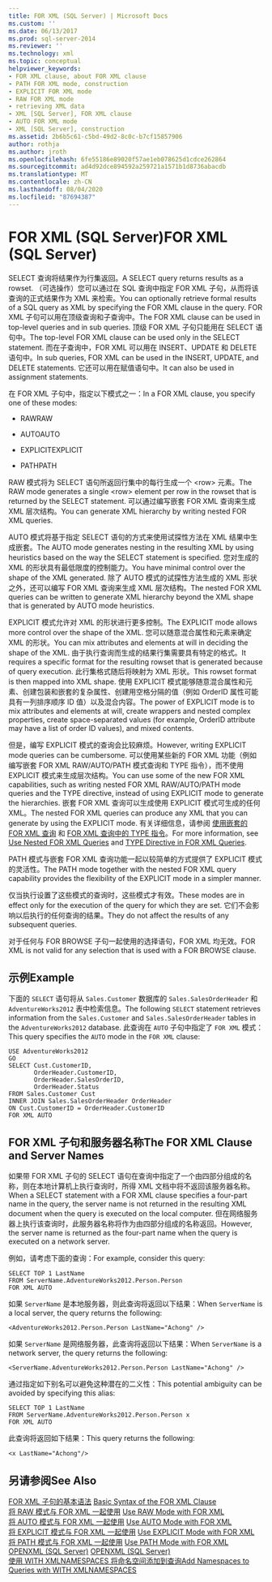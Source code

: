 ```yaml
---
title: FOR XML (SQL Server) | Microsoft Docs
ms.custom: ''
ms.date: 06/13/2017
ms.prod: sql-server-2014
ms.reviewer: ''
ms.technology: xml
ms.topic: conceptual
helpviewer_keywords:
- FOR XML clause, about FOR XML clause
- PATH FOR XML mode, construction
- EXPLICIT FOR XML mode
- RAW FOR XML mode
- retrieving XML data
- XML [SQL Server], FOR XML clause
- AUTO FOR XML mode
- XML [SQL Server], construction
ms.assetid: 2b6b5c61-c5bd-49d2-8c0c-b7cf15857906
author: rothja
ms.author: jroth
ms.openlocfilehash: 6fe55186e89020f57ae1eb078625d1cdce262864
ms.sourcegitcommit: ad4d92dce894592a259721a1571b1d8736abacdb
ms.translationtype: MT
ms.contentlocale: zh-CN
ms.lasthandoff: 08/04/2020
ms.locfileid: "87694387"
---
```

# <a name="for-xml-sql-server"></a><span data-ttu-id="a4ec6-102">FOR XML (SQL Server)</span><span class="sxs-lookup"><span data-stu-id="a4ec6-102">FOR XML (SQL Server)</span></span>
  <span data-ttu-id="a4ec6-103">SELECT 查询将结果作为行集返回。</span><span class="sxs-lookup"><span data-stu-id="a4ec6-103">A SELECT query returns results as a rowset.</span></span> <span data-ttu-id="a4ec6-104">（可选操作）您可以通过在 SQL 查询中指定 FOR XML 子句，从而将该查询的正式结果作为 XML 来检索。</span><span class="sxs-lookup"><span data-stu-id="a4ec6-104">You can optionally retrieve formal results of a SQL query as XML by specifying the FOR XML clause in the query.</span></span> <span data-ttu-id="a4ec6-105">FOR XML 子句可以用在顶级查询和子查询中。</span><span class="sxs-lookup"><span data-stu-id="a4ec6-105">The FOR XML clause can be used in top-level queries and in sub queries.</span></span> <span data-ttu-id="a4ec6-106">顶级 FOR XML 子句只能用在 SELECT 语句中。</span><span class="sxs-lookup"><span data-stu-id="a4ec6-106">The top-level FOR XML clause can be used only in the SELECT statement.</span></span> <span data-ttu-id="a4ec6-107">而在子查询中，FOR XML 可以用在 INSERT、UPDATE 和 DELETE 语句中。</span><span class="sxs-lookup"><span data-stu-id="a4ec6-107">In sub queries, FOR XML can be used in the INSERT, UPDATE, and DELETE statements.</span></span> <span data-ttu-id="a4ec6-108">它还可以用在赋值语句中。</span><span class="sxs-lookup"><span data-stu-id="a4ec6-108">It can also be used in assignment statements.</span></span>  
  
 <span data-ttu-id="a4ec6-109">在 FOR XML 子句中，指定以下模式之一：</span><span class="sxs-lookup"><span data-stu-id="a4ec6-109">In a FOR XML clause, you specify one of these modes:</span></span>  
  
-   <span data-ttu-id="a4ec6-110">RAW</span><span class="sxs-lookup"><span data-stu-id="a4ec6-110">RAW</span></span>  
  
-   <span data-ttu-id="a4ec6-111">AUTO</span><span class="sxs-lookup"><span data-stu-id="a4ec6-111">AUTO</span></span>  
  
-   <span data-ttu-id="a4ec6-112">EXPLICIT</span><span class="sxs-lookup"><span data-stu-id="a4ec6-112">EXPLICIT</span></span>  
  
-   <span data-ttu-id="a4ec6-113">PATH</span><span class="sxs-lookup"><span data-stu-id="a4ec6-113">PATH</span></span>  
  
 <span data-ttu-id="a4ec6-114">RAW 模式将为 SELECT 语句所返回行集中的每行生成一个 \<row> 元素。</span><span class="sxs-lookup"><span data-stu-id="a4ec6-114">The RAW mode generates a single \<row> element per row in the rowset that is returned by the SELECT statement.</span></span> <span data-ttu-id="a4ec6-115">可以通过编写嵌套 FOR XML 查询来生成 XML 层次结构。</span><span class="sxs-lookup"><span data-stu-id="a4ec6-115">You can generate XML hierarchy by writing nested FOR XML queries.</span></span>  
  
 <span data-ttu-id="a4ec6-116">AUTO 模式将基于指定 SELECT 语句的方式来使用试探性方法在 XML 结果中生成嵌套。</span><span class="sxs-lookup"><span data-stu-id="a4ec6-116">The AUTO mode generates nesting in the resulting XML by using heuristics based on the way the SELECT statement is specified.</span></span> <span data-ttu-id="a4ec6-117">您对生成的 XML 的形状具有最低限度的控制能力。</span><span class="sxs-lookup"><span data-stu-id="a4ec6-117">You have minimal control over the shape of the XML generated.</span></span> <span data-ttu-id="a4ec6-118">除了 AUTO 模式的试探性方法生成的 XML 形状之外，还可以编写 FOR XML 查询来生成 XML 层次结构。</span><span class="sxs-lookup"><span data-stu-id="a4ec6-118">The nested FOR XML queries can be written to generate XML hierarchy beyond the XML shape that is generated by AUTO mode heuristics.</span></span>  
  
 <span data-ttu-id="a4ec6-119">EXPLICIT 模式允许对 XML 的形状进行更多控制。</span><span class="sxs-lookup"><span data-stu-id="a4ec6-119">The EXPLICIT mode allows more control over the shape of the XML.</span></span> <span data-ttu-id="a4ec6-120">您可以随意混合属性和元素来确定 XML 的形状。</span><span class="sxs-lookup"><span data-stu-id="a4ec6-120">You can mix attributes and elements at will in deciding the shape of the XML.</span></span> <span data-ttu-id="a4ec6-121">由于执行查询而生成的结果行集需要具有特定的格式。</span><span class="sxs-lookup"><span data-stu-id="a4ec6-121">It requires a specific format for the resulting rowset that is generated because of query execution.</span></span> <span data-ttu-id="a4ec6-122">此行集格式随后将映射为 XML 形状。</span><span class="sxs-lookup"><span data-stu-id="a4ec6-122">This rowset format is then mapped into XML shape.</span></span> <span data-ttu-id="a4ec6-123">使用 EXPLICIT 模式能够随意混合属性和元素、创建包装和嵌套的复杂属性、创建用空格分隔的值（例如 OrderID 属性可能具有一列排序顺序 ID 值）以及混合内容。</span><span class="sxs-lookup"><span data-stu-id="a4ec6-123">The power of EXPLICIT mode is to mix attributes and elements at will, create wrappers and nested complex properties, create space-separated values (for example, OrderID attribute may have a list of order ID values), and mixed contents.</span></span>  
  
 <span data-ttu-id="a4ec6-124">但是，编写 EXPLICIT 模式的查询会比较麻烦。</span><span class="sxs-lookup"><span data-stu-id="a4ec6-124">However, writing EXPLICIT mode queries can be cumbersome.</span></span> <span data-ttu-id="a4ec6-125">可以使用某些新的 FOR XML 功能（例如编写嵌套 FOR XML RAW/AUTO/PATH 模式查询和 TYPE 指令），而不使用 EXPLICIT 模式来生成层次结构。</span><span class="sxs-lookup"><span data-stu-id="a4ec6-125">You can use some of the new FOR XML capabilities, such as writing nested FOR XML RAW/AUTO/PATH mode queries and the TYPE directive, instead of using EXPLICIT mode to generate the hierarchies.</span></span> <span data-ttu-id="a4ec6-126">嵌套 FOR XML 查询可以生成使用 EXPLICIT 模式可生成的任何 XML。</span><span class="sxs-lookup"><span data-stu-id="a4ec6-126">The nested FOR XML queries can produce any XML that you can generate by using the EXPLICIT mode.</span></span> <span data-ttu-id="a4ec6-127">有关详细信息，请参阅 [使用嵌套的 FOR XML 查询](use-nested-for-xml-queries.md) 和 [FOR XML 查询中的 TYPE 指令](type-directive-in-for-xml-queries.md)。</span><span class="sxs-lookup"><span data-stu-id="a4ec6-127">For more information, see [Use Nested FOR XML Queries](use-nested-for-xml-queries.md) and [TYPE Directive in FOR XML Queries](type-directive-in-for-xml-queries.md).</span></span>  
  
 <span data-ttu-id="a4ec6-128">PATH 模式与嵌套 FOR XML 查询功能一起以较简单的方式提供了 EXPLICIT 模式的灵活性。</span><span class="sxs-lookup"><span data-stu-id="a4ec6-128">The PATH mode together with the nested FOR XML query capability provides the flexibility of the EXPLICIT mode in a simpler manner.</span></span>  
  
 <span data-ttu-id="a4ec6-129">仅当执行设置了这些模式的查询时，这些模式才有效。</span><span class="sxs-lookup"><span data-stu-id="a4ec6-129">These modes are in effect only for the execution of the query for which they are set.</span></span> <span data-ttu-id="a4ec6-130">它们不会影响以后执行的任何查询的结果。</span><span class="sxs-lookup"><span data-stu-id="a4ec6-130">They do not affect the results of any subsequent queries.</span></span>  
  
 <span data-ttu-id="a4ec6-131">对于任何与 FOR BROWSE 子句一起使用的选择语句，FOR XML 均无效。</span><span class="sxs-lookup"><span data-stu-id="a4ec6-131">FOR XML is not valid for any selection that is used with a FOR BROWSE clause.</span></span>  
  
## <a name="example"></a><span data-ttu-id="a4ec6-132">示例</span><span class="sxs-lookup"><span data-stu-id="a4ec6-132">Example</span></span>  
 <span data-ttu-id="a4ec6-133">下面的 `SELECT` 语句将从 `Sales.Customer` 数据库的 `Sales.SalesOrderHeader` 和 `AdventureWorks2012` 表中检索信息。</span><span class="sxs-lookup"><span data-stu-id="a4ec6-133">The following `SELECT` statement retrieves information from the `Sales.Customer` and `Sales.SalesOrderHeader` tables in the `AdventureWorks2012` database.</span></span> <span data-ttu-id="a4ec6-134">此查询在 `AUTO` 子句中指定了 `FOR XML` 模式：</span><span class="sxs-lookup"><span data-stu-id="a4ec6-134">This query specifies the `AUTO` mode in the `FOR XML` clause:</span></span>  
  
```  
USE AdventureWorks2012  
GO  
SELECT Cust.CustomerID,   
       OrderHeader.CustomerID,  
       OrderHeader.SalesOrderID,   
       OrderHeader.Status  
FROM Sales.Customer Cust   
INNER JOIN Sales.SalesOrderHeader OrderHeader  
ON Cust.CustomerID = OrderHeader.CustomerID  
FOR XML AUTO  
```  
  
## <a name="the-for-xml-clause-and-server-names"></a><span data-ttu-id="a4ec6-135">FOR XML 子句和服务器名称</span><span class="sxs-lookup"><span data-stu-id="a4ec6-135">The FOR XML Clause and Server Names</span></span>  
 <span data-ttu-id="a4ec6-136">如果带 FOR XML 子句的 SELECT 语句在查询中指定了一个由四部分组成的名称，则在本地计算机上执行查询时，所得 XML 文档中将不返回该服务器名称。</span><span class="sxs-lookup"><span data-stu-id="a4ec6-136">When a SELECT statement with a FOR XML clause specifies a four-part name in the query, the server name is not returned in the resulting XML document when the query is executed on the local computer.</span></span> <span data-ttu-id="a4ec6-137">但在网络服务器上执行该查询时，此服务器名称将作为由四部分组成的名称返回。</span><span class="sxs-lookup"><span data-stu-id="a4ec6-137">However, the server name is returned as the four-part name when the query is executed on a network server.</span></span>  
  
 <span data-ttu-id="a4ec6-138">例如，请考虑下面的查询：</span><span class="sxs-lookup"><span data-stu-id="a4ec6-138">For example, consider this query:</span></span>  
  
```  
SELECT TOP 1 LastName  
FROM ServerName.AdventureWorks2012.Person.Person  
FOR XML AUTO  
```  
  
 <span data-ttu-id="a4ec6-139">如果 `ServerName` 是本地服务器，则此查询将返回以下结果：</span><span class="sxs-lookup"><span data-stu-id="a4ec6-139">When `ServerName` is a local server, the query returns the following:</span></span>  
  
```  
<AdventureWorks2012.Person.Person LastName="Achong" />  
```  
  
 <span data-ttu-id="a4ec6-140">如果 `ServerName` 是网络服务器，此查询将返回以下结果：</span><span class="sxs-lookup"><span data-stu-id="a4ec6-140">When `ServerName` is a network server, the query returns the following:</span></span>  
  
```  
<ServerName.AdventureWorks2012.Person.Person LastName="Achong" />  
```  
  
 <span data-ttu-id="a4ec6-141">通过指定如下别名可以避免这种潜在的二义性：</span><span class="sxs-lookup"><span data-stu-id="a4ec6-141">This potential ambiguity can be avoided by specifying this alias:</span></span>  
  
```  
SELECT TOP 1 LastName  
FROM ServerName.AdventureWorks2012.Person.Person x  
FOR XML AUTO   
```  
  
 <span data-ttu-id="a4ec6-142">此查询将返回如下结果：</span><span class="sxs-lookup"><span data-stu-id="a4ec6-142">This query returns the following:</span></span>  
  
```  
<x LastName="Achong"/>  
```  
  
## <a name="see-also"></a><span data-ttu-id="a4ec6-143">另请参阅</span><span class="sxs-lookup"><span data-stu-id="a4ec6-143">See Also</span></span>  
 <span data-ttu-id="a4ec6-144">[FOR XML 子句的基本语法](basic-syntax-of-the-for-xml-clause.md) </span><span class="sxs-lookup"><span data-stu-id="a4ec6-144">[Basic Syntax of the FOR XML Clause](basic-syntax-of-the-for-xml-clause.md) </span></span>  
 <span data-ttu-id="a4ec6-145">[将 RAW 模式与 FOR XML 一起使用](use-raw-mode-with-for-xml.md) </span><span class="sxs-lookup"><span data-stu-id="a4ec6-145">[Use RAW Mode with FOR XML](use-raw-mode-with-for-xml.md) </span></span>  
 <span data-ttu-id="a4ec6-146">[将 AUTO 模式与 FOR XML 一起使用](use-auto-mode-with-for-xml.md) </span><span class="sxs-lookup"><span data-stu-id="a4ec6-146">[Use AUTO Mode with FOR XML](use-auto-mode-with-for-xml.md) </span></span>  
 <span data-ttu-id="a4ec6-147">[将 EXPLICIT 模式与 FOR XML 一起使用](use-explicit-mode-with-for-xml.md) </span><span class="sxs-lookup"><span data-stu-id="a4ec6-147">[Use EXPLICIT Mode with FOR XML](use-explicit-mode-with-for-xml.md) </span></span>  
 <span data-ttu-id="a4ec6-148">[将 PATH 模式与 FOR XML 一起使用](use-path-mode-with-for-xml.md) </span><span class="sxs-lookup"><span data-stu-id="a4ec6-148">[Use PATH Mode with FOR XML](use-path-mode-with-for-xml.md) </span></span>  
 <span data-ttu-id="a4ec6-149">[OPENXML &#40;SQL Server&#41;](openxml-sql-server.md) </span><span class="sxs-lookup"><span data-stu-id="a4ec6-149">[OPENXML &#40;SQL Server&#41;](openxml-sql-server.md) </span></span>  
 [<span data-ttu-id="a4ec6-150">使用 WITH XMLNAMESPACES 将命名空间添加到查询</span><span class="sxs-lookup"><span data-stu-id="a4ec6-150">Add Namespaces to Queries with WITH XMLNAMESPACES</span></span>](add-namespaces-to-queries-with-with-xmlnamespaces.md)  
  
  
